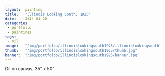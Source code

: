 ```yaml
---
layout:  painting
title:   "Illinois Looking South, 1925"
date:    2014-01-20
categories:
 - portfolio
 - paintings
tags:
 - oil
image:   "/img/portfolio/illinoislookingsouth1925/illinoislookingsouth1925_web.jpg"
thumb:   "/img/portfolio/illinoislookingsouth1925/thumb.jpg"
banner:  "/img/portfolio/illinoislookingsouth1925/banner.jpg"
---
```


Oil on canvas, 35" x 50"